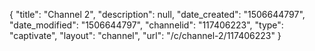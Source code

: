 {
    "title": "Channel 2",
    "description": null,
    "date_created": "1506644797",
    "date_modified": "1506644797",
    "channelid": "117406223",
    "type": "captivate",
    "layout": "channel",
    "url": "\/c\/channel-2\/117406223"
}
